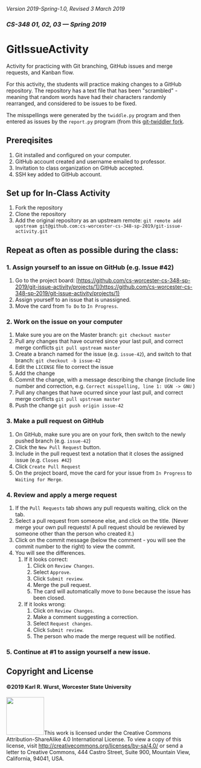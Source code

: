 *Version 2019-Spring-1.0, Revised 3 March 2019*
### *CS-348 01, 02, 03 &mdash; Spring 2019*

# GitIssueActivity
Activity for practicing with Git branching, GitHub issues and merge requests, and Kanban flow.

For this activity, the students will practice making changes to a GitHub repository. 
The repository has a text file that has been "scrambled" - meaning that random words
have had their characters randomly rearranged, and considered to be issues to be fixed.

The misspellings were generated by the `twiddle.py` program and then entered as issues by the `report.py` program (from this [git-twiddler fork](https://github.com/kwurst/git-twiddler).

## Prereqisites
1. Git installed and configured on your computer.
2. GitHub account created and username emailed to professor.
3. Invitation to class organization on GitHub accepted.
4. SSH key added to GitHub account.

## Set up for In-Class Activity
1. Fork the repository
2. Clone the repository
3. Add the original repository as an upstream remote:
	`git remote add upstream git@github.com:cs-worcester-cs-348-sp-2019/git-issue-activity.git`
	
## Repeat as often as possible during the class:

### 1. Assign yourself to an issue on GitHub (e.g. Issue #42)
1. Go to the project board: [https://github.com/cs-worcester-cs-348-sp-2019/git-issue-activity/projects/1](https://github.com/cs-worcester-cs-348-sp-2019/git-issue-activity/projects/1)
2. Assign yourself to an issue that is unassigned.
3. Move the card from `To Do` to `In Progress`.

### 2. Work on the issue on your computer
1. Make sure you are on the Master branch: `git checkout master` 
2. Pull any changes that have ocurred since your last pull, and correct merge conflicts `git pull upstream master` 
3. Create a branch named for the issue (e.g. `issue-42`), and switch to that branch: `git checkout -b issue-42` 
4. Edit the `LICENSE` file to correct the issue
5. Add the change
6. Commit the change, with a message describing the change (include line number and correction, e.g. `Correct misspelling, line 1: UGN -> GNU` )
7. 	Pull any changes that have ocurred since your last pull, and correct merge conflicts `git pull upstream master` 
8. Push the change `git push origin issue-42`

### 3. Make a pull request on GitHub
1. On GitHub, make sure you are on your fork, then switch to the newly pushed branch (e.g. `issue-42`)
2. Click the `New Pull Request` button.
3. Include in the pull request text a notation that it closes the assigned issue (e.g. `Closes #42`)
4. Click `Create Pull Request`
5. On the project board, move the card for your issue from `In Progress` to `Waiting for Merge`.

### 4. Review and apply a merge request
1. If the `Pull Requests` tab shows any pull requests waiting, click on the tab.
2. Select a pull request from someone else, and click on the title. (Never merge your own pull requests! A pull request should be reviewed by someone other than the person who created it.)
3. Click on the commit message (below the comment - you will see the commit number to the right) to view the commit.
4. You will see the differences.
	1. If it looks correct: 
		1. Click on `Review Changes`.
		2. Select `Approve`.
		3. Click `Submit review`.
		4. Merge the pull request.
		5. The card will automatically move to `Done` because the issue has been closed.
	2. If it looks wrong:
		1. Click on `Review Changes`.
		2. Make a comment suggesting a correction.
		3. Select `Request changes`.
		4. Click `Submit review`.
		5. The person who made the merge request will be notified.

### 5. Continue at #1 to assign yourself a new issue.
## Copyright and License
#### &copy;2019 Karl R. Wurst, Worcester State University

<img src="http://mirrors.creativecommons.org/presskit/buttons/88x31/png/by-sa.png" width=100px/>This work is licensed under the Creative Commons Attribution-ShareAlike 4.0 International License. To view a copy of this license, visit <a href="http://creativecommons.org/licenses/by-sa/4.0/" target="_blank">http://creativecommons.org/licenses/by-sa/4.0/</a> or send a letter to Creative Commons, 444 Castro Street, Suite 900, Mountain View, California, 94041, USA.